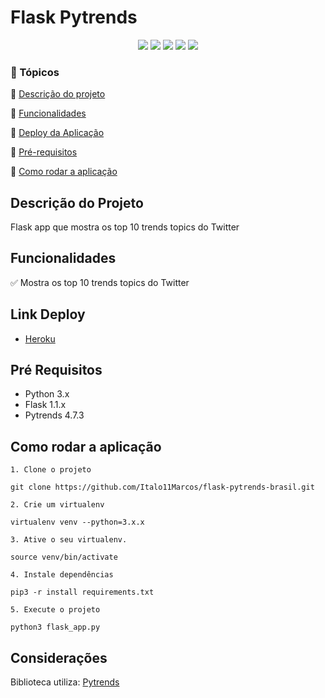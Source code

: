 <h1>Flask Pytrends</h1>

<p align="center">
  <img src="https://img.shields.io/static/v1?label=python&message=3.9.0&color=3776AB&style=for-the-badge&logo=PYTHON"/>
  <img src="https://img.shields.io/static/v1?label=Heroku&message=deploy&color=430098&style=for-the-badge&logo=heroku"/>
  <img src="http://img.shields.io/static/v1?label=Flask&message=1.1.x&color=000000&style=for-the-badge&logo=Flask"/>
  <img src="http://img.shields.io/static/v1?label=License&message=MIT&color=green&style=for-the-badge"/>
  <img src="http://img.shields.io/static/v1?label=STATUS&message=CONCLUIDO&color=green&style=for-the-badge"/>
</p>

### :checkered_flag: Tópicos 

:pushpin: [Descrição do projeto](#descrição-do-projeto)

:pushpin: [Funcionalidades](#funcionalidades)

:pushpin: [Deploy da Aplicação](#deploy-da-aplicação)

:pushpin: [Pré-requisitos](#pré-requisitos)

:pushpin: [Como rodar a aplicação](#como-rodar-a-aplicação)

## Descrição do Projeto
<p align="justify">
  Flask app que mostra os top 10 trends topics do Twitter
</p>

## Funcionalidades
:white_check_mark: Mostra os top 10 trends topics do Twitter

## Link Deploy
* [Heroku](https://flask-pytrends-brasil-im.herokuapp.com/)

## Pré Requisitos
* Python 3.x
* Flask 1.1.x
* Pytrends 4.7.3

## Como rodar a aplicação
    1. Clone o projeto

    git clone https://github.com/Italo11Marcos/flask-pytrends-brasil.git

    2. Crie um virtualenv
    
    virtualenv venv --python=3.x.x

    3. Ative o seu virtualenv. 

    source venv/bin/activate

    4. Instale dependências

    pip3 -r install requirements.txt

    5. Execute o projeto

    python3 flask_app.py

## Considerações

Biblioteca utiliza:
[Pytrends](https://pypi.org/project/pytrends/)




